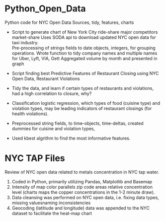 # Python_Open_Data
Python code for NYC Open Data Sources, tidy, features, charts

* Script to generate chart of New York City ride-share major competitors market-share 
Uses SODA api to download updated NYC open data for taxi industry.  
Pre-processing of strings fields to date objects, integers, for grouping operations.
Wrote function to tidy company names and multiple names for Uber, Lyft, VIA, Gett
Aggregated volume by month and presented in graph


* Script finding best Predictive Features of Restaurant Closing using NYC Open Data, Restaurant Violations
* Tidy the data, and learn if certain types of restaurants and violations, had a high correlation to closure, why? 
* Classification logistic regression,  which types of food (cuisine type) and violation types, may be leading indicators of restaurant closings (for health violations).   
* Preprocessed string fields, to time-objects, time-deltas, created dummies for cuisine and violation types, 
* Used kbest algrithm to find the most informative features.

# NYC TAP Files
Review of NYC open data related to metals concentration in NYC  tap water.
1. Coded in Python, primarily utilizing Pandas, Matplotlib and Basemap 
2. Intensity of map color parallels zip code areas relative concentration level (charts maps the copper concentrations in the 1-2 minute draw).
3. Data cleansing was performed on NYC open data, i.e. fixing data types, missing valuesnaming inconsistencies
4. Geocoding (latitiude and longitude) data was appended to the NYC dataset to facilitate the heat-map chart
